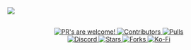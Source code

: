 <a href="https://ko-fi.com/P5P6582OC">
  <img src="https://cdn.discordapp.com/attachments/863425906357043231/872443062809403392/Anadir_un_titulo_3.png">
</a>

<div align="center">
<br/>
  <p>
    <a href="https://github.com/chiquidev/SQL-Guide/pulls">
      <img src="https://img.shields.io/badge/PRs-welcome!-10AF6F" alt="PR's are welcome!" />
    </a>
    <a href="https://github.com/chiquidev/SQL-Guide/pulls">
      <img src="https://img.shields.io/github/contributors/chiquidev/SQL-Guide?color=10AF6F" alt="Contributors" />
    </a>
    <a href="https://github.com/chiquidev/SQL-Guide/pulls">
      <img src="https://img.shields.io/github/issues-pr/chiquidev/SQL-Guide?color=10AF6F" alt="Pulls" />
    </a>
  <br>
    <a href="https://discord.gg/3FBGND2">
      <img src="https://img.shields.io/discord/529318779620950036.svg?label=&logo=discord&logoColor=ffffff&color=5865F2&labelColor=2c2f33" alt="Discord" />
    </a>
    <a href="https://github.com/chiquidev/SQL-Guide/stargazers">
      <img src="https://img.shields.io/github/stars/chiquidev/SQL-Guide?color=5865F2&label=Stars" alt="Stars" />
    </a>
    <a href="https://github.com/chiquidev/SQL-Guide/network/members">
      <img src="https://img.shields.io/github/forks/chiquidev/SQL-Guide?color=5865F2&label=Forks" alt="Forks" />
    </a>
    <a href="https://ko-fi.com/chiquidev">
      <img src="https://img.shields.io/badge/Support%20us%20on-ko--fi-red" alt="Ko-Fi" />
    </a>
 </p>
